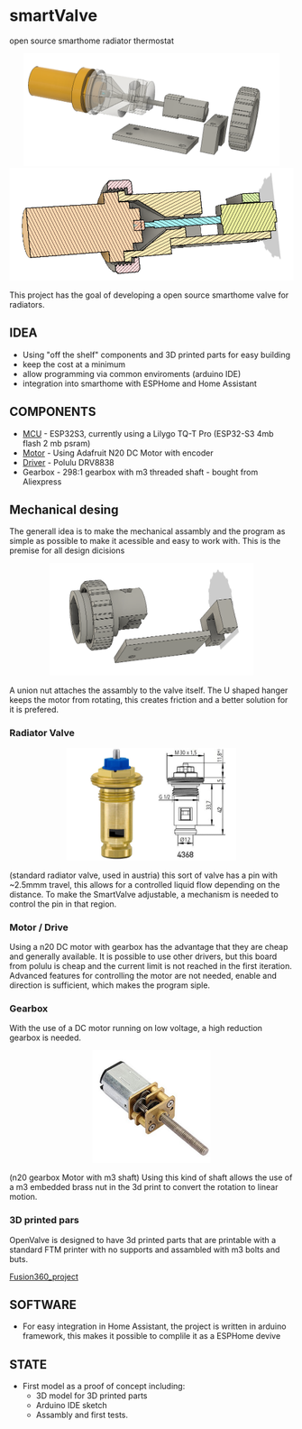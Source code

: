 # smartValve
open source smarthome radiator thermostat
<p align="center">
<img src="/pictures/assambly.png" height = 200>
<img src="/pictures/assambly_cut.png" height = 200>
</p>

This project has the goal of developing a open source smarthome valve for radiators. 

## IDEA
* Using "off the shelf" components and 3D printed parts for easy building 
* keep  the cost at a minimum 
* allow programming via common enviroments (arduino IDE) 
* integration into smarthome with ESPHome and Home Assistant


##  COMPONENTS
* [MCU](https://www.lilygo.cc/products/t-qt-pro) - ESP32S3, currently using a Lilygo TQ-T Pro (ESP32-S3 4mb flash 2 mb psram)
* [Motor](https://www.adafruit.com/product/4641) - Using Adafruit N20 DC Motor with encoder 
* [Driver](https://www.pololu.com/product/2990) - Polulu DRV8838
* Gearbox - 298:1 gearbox with m3 threaded shaft - bought from Aliexpress

## Mechanical desing
The generall idea is to make the mechanical assambly and the program as simple as possible to make it acessible and easy to work with. This is the premise for all design dicisions   
<p align="center">
<img src="/pictures/printed_parts.png" height = 200>
</p>   
A union nut attaches the assambly to the valve itself. 
The U shaped hanger keeps the motor from rotating, this creates friction and a better solution for it is prefered. 

### Radiator Valve 
<p align="center">
<img src="/pictures/valve.png" height = 200>
</p>

(standard radiator valve, used in austria)
this sort of valve has a pin with ~2.5mmm travel, this allows for a controlled liquid flow depending on the distance. 
To make the SmartValve adjustable, a mechanism is needed to control the pin in that region. 

### Motor / Drive
Using a n20 DC motor with gearbox has the advantage that they are cheap and generally available. 
It is possible to use other drivers, but this board from polulu is cheap and the current limit is not reached in the first iteration. Advanced features for controlling the motor are not needed, enable and direction is sufficient, which makes the program siple. 

### Gearbox
With the use of a DC motor running on low voltage, a high reduction gearbox is needed.   


<p align="center">
<img src="/pictures/n20_motor_with_gearbox.png" height = 200>
</p>

(n20 gearbox Motor with m3 shaft)
Using this kind of shaft allows the use of a m3 embedded brass nut in the 3d print to convert the rotation to linear motion. 

### 3D printed pars
OpenValve is designed to have 3d printed parts that are printable with a standard FTM printer with no supports and assambled with m3 bolts and buts.    

[Fusion360_project](https://a360.co/473V7g9)





## SOFTWARE
* For easy integration in Home Assistant, the project is written in arduino framework, this makes it possible to complile it as a ESPHome devive


## STATE
* First model as a proof of concept including:
  * 3D model for 3D printed parts
  * Arduino IDE sketch
  * Assambly and first tests. 


 
    


